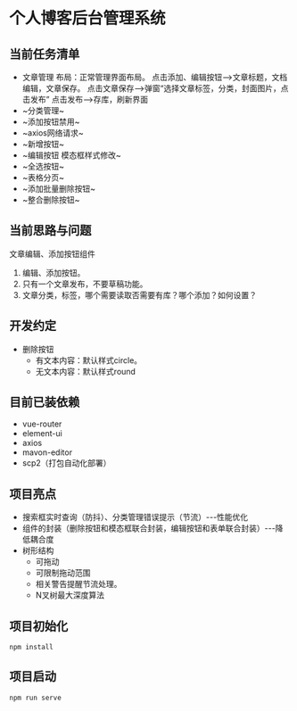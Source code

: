 # 个人博客后台管理系统

## 当前任务清单
+ 文章管理
布局：正常管理界面布局。
点击添加、编辑按钮-->文章标题，文档编辑，文章保存。
点击文章保存-->弹窗“选择文章标签，分类，封面图片，点击发布”
点击发布-->存库，刷新界面
+ ~分类管理~
+ ~添加按钮禁用~
+ ~axios网络请求~
+ ~新增按钮~
+ ~编辑按钮 模态框样式修改~
+ ~全选按钮~
+ ~表格分页~
+ ~添加批量删除按钮~
+ ~整合删除按钮~

## 当前思路与问题
文章编辑、添加按钮组件
1. 编辑、添加按钮。
2. 只有一个文章发布，不要草稿功能。
3. 文章分类，标签，哪个需要读取否需要有库？哪个添加？如何设置？

## 开发约定
+ 删除按钮
    + 有文本内容：默认样式circle。
    + 无文本内容：默认样式round

## 目前已装依赖
+ vue-router
+ element-ui
+ axios
+ mavon-editor
+ scp2（打包自动化部署）

## 项目亮点
+ 搜索框实时查询（防抖）、分类管理错误提示（节流）---性能优化
+ 组件的封装（删除按钮和模态框联合封装，编辑按钮和表单联合封装）---降低耦合度
+ 树形结构
    + 可拖动
    + 可限制拖动范围
    + 相关警告提醒节流处理。
    + N叉树最大深度算法

## 项目初始化
```
npm install
```

## 项目启动
```
npm run serve
```


